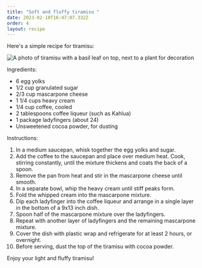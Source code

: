 ```yaml
---
title: "Soft and fluffy tiramisu "
date: 2023-02-10T16:47:07.332Z
order: 4
layout: recipe
---
```

Here's a simple recipe for tiramisu:



![A photo of tiramisu with a basil leaf on top, next to a plant for decoration](../uploads/dall·e-2023-02-10-17.36.08-give-me-a-professional-picture-of-tiramisu-for-a-dessert-cookbook.png)

Ingredients:

* 6 egg yolks
* 1/2 cup granulated sugar
* 2/3 cup mascarpone cheese
* 1 1/4 cups heavy cream
* 1/4 cup coffee, cooled
* 2 tablespoons coffee liqueur (such as Kahlua)
* 1 package ladyfingers (about 24)
* Unsweetened cocoa powder, for dusting

Instructions:

1. In a medium saucepan, whisk together the egg yolks and sugar.
2. Add the coffee to the saucepan and place over medium heat. Cook, stirring constantly, until the mixture thickens and coats the back of a spoon.
3. Remove the pan from heat and stir in the mascarpone cheese until smooth.
4. In a separate bowl, whip the heavy cream until stiff peaks form.
5. Fold the whipped cream into the mascarpone mixture.
6. Dip each ladyfinger into the coffee liqueur and arrange in a single layer in the bottom of a 9x13 inch dish.
7. Spoon half of the mascarpone mixture over the ladyfingers.
8. Repeat with another layer of ladyfingers and the remaining mascarpone mixture.
9. Cover the dish with plastic wrap and refrigerate for at least 2 hours, or overnight.
10. Before serving, dust the top of the tiramisu with cocoa powder.

Enjoy your light and fluffy tiramisu!

![]()

![]()